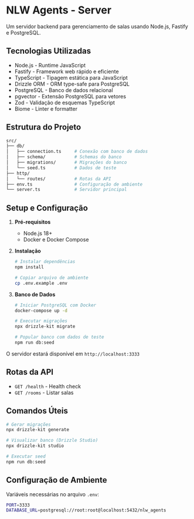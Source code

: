 # NLW Agents - Server

Um servidor backend para gerenciamento de salas usando Node.js, Fastify e PostgreSQL.

## Tecnologias Utilizadas

- Node.js - Runtime JavaScript
- Fastify - Framework web rápido e eficiente
- TypeScript - Tipagem estática para JavaScript
- Drizzle ORM - ORM type-safe para PostgreSQL
- PostgreSQL - Banco de dados relacional
- pgvector - Extensão PostgreSQL para vetores
- Zod - Validação de esquemas TypeScript
- Biome - Linter e formatter

## Estrutura do Projeto

```bash
src/
├── db/
│   ├── connection.ts     # Conexão com banco de dados
│   ├── schema/           # Schemas do banco
│   ├── migrations/       # Migrações do banco
│   └── seed.ts           # Dados de teste
├── http/
│   └── routes/           # Rotas da API
├── env.ts                # Configuração de ambiente
└── server.ts             # Servidor principal
```

## Setup e Configuração

1. **Pré-requisitos**

   - Node.js 18+
   - Docker e Docker Compose

2. **Instalação**

   ```bash
   # Instalar dependências
   npm install

   # Copiar arquivo de ambiente
   cp .env.example .env
   ```

3. **Banco de Dados**

   ```bash
   # Iniciar PostgreSQL com Docker
   docker-compose up -d

   # Executar migrações
   npx drizzle-kit migrate

   # Popular banco com dados de teste
   npm run db:seed
   ```

O servidor estará disponível em `http://localhost:3333`

## Rotas da API

- `GET /health` - Health check
- `GET /rooms` - Listar salas

## Comandos Úteis

```bash
# Gerar migrações
npx drizzle-kit generate

# Visualizar banco (Drizzle Studio)
npx drizzle-kit studio

# Executar seed
npm run db:seed
```

## Configuração de Ambiente

Variáveis necessárias no arquivo `.env`:

```bash
PORT=3333
DATABASE_URL=postgresql://root:root@localhost:5432/nlw_agents
```
